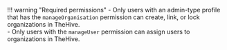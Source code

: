 !!! warning "Required permissions"
    - Only users with an admin-type profile that has the `manageOrganisation` permission can create, link, or lock organizations in TheHive.  
    - Only users with the `manageUser` permission can assign users to organizations in TheHive.